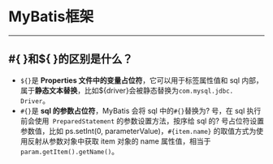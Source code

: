 # MyBatis框架

------

## #{ }和${ }的区别是什么？

- `${}`是 **Properties 文件中的变量占位符**，它可以用于标签属性值和 sql 内部，属于**静态文本替换**，比如${driver}会被静态替换为`com.mysql.jdbc. Driver`。
- `#{}`是 **sql 的参数占位符**，MyBatis 会将 sql 中的`#{}`替换为? 号，在 sql 执行前会使用` PreparedStatement` 的参数设置方法，按序给 sql 的? 号占位符设置参数值，比如 ps.setInt(0, parameterValue)，`#{item.name}` 的取值方式为使用反射从参数对象中获取 item 对象的 name 属性值，相当于 `param.getItem().getName()`。

